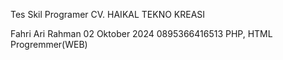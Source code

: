 Tes Skil Programer
CV. HAIKAL TEKNO KREASI

Fahri Ari Rahman
02 Oktober 2024
0895366416513
PHP, HTML
Progremmer(WEB)

